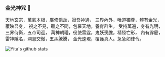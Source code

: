 ### 金光神咒 👋

天地玄宗，萬氣本根，廣修億劫，證吾神通，
三界內外，唯道獨尊，體有金光，覆映吾身，
視之不見，聽之不聞，包羅天地，養育群生，
受持萬遍，身有光明，三界侍衛，五帝司迎，
萬神朝禮，役使雷霆，鬼妖喪膽，精怪亡形，
內有霹靂，雷神隱名，洞慧交徹，五炁騰騰，
金光速現，覆護真人。急急如律令。

![Yita's github stats](https://github-readme-stats.vercel.app/api?username=Yita55&show_icons=true&theme=radical)

<!--
**Yita55/Yita55** is a ✨ _special_ ✨ repository because its `README.md` (this file) appears on your GitHub profile.

Here are some ideas to get you started:

- 🔭 I’m currently working on ...
- 🌱 I’m currently learning ...
- 👯 I’m looking to collaborate on ...
- 🤔 I’m looking for help with ...
- 💬 Ask me about ...
- 📫 How to reach me: ...
- 😄 Pronouns: ...
- ⚡ Fun fact: ...
-->
